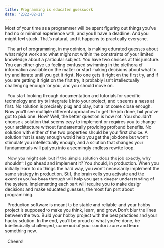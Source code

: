 ```yaml
---
title: Programming is educated guesswork
date: '2022-02-21'
---
```


Most of your time as a programmer will be spent figuring out things you’ve had no or minimal experience with, and you’ll have a deadline. And you might feel stuck. That’s natural, and it happens to practically everyone.
\
&nbsp;
\
&nbsp;
The art of programming, in my opinion, is making educated guesses about what might work and what might not within the constraints of your limited knowledge about a particular subject. You have two choices at this juncture. You can either give up feeling confused swimming in the plethora of information available on the matter or start making decisions about what to try and iterate until you get it right. No one gets it right on the first try, and if you are getting it right on the first try, it probably isn’t intellectually challenging enough for you, and you should move on.
\
&nbsp;
\
&nbsp;
You start looking through documentation and tutorials for specific technology and try to integrate it into your project, and it seems a mess at first. No solution is precisely plug and play, but a lot come close enough. Now you’ll see multiple different approaches to get the job done, but you’ve got to pick one. How? Well, the better question is how not. You shouldn’t choose a solution that seems easy to implement or requires you to change your architecture without fundamentally providing profound benefits. No solution with either of the two properties should be your first choice. A solution that is easy enough would help you get the job done but won’t stimulate you intellectually enough, and a solution that changes your fundamentals will put you into a seemingly endless rewrite loop.
\
&nbsp;
\
&nbsp;
Now you might ask, but if the simple solution does the job exactly, why shouldn’t I go ahead and implement it? You should, in production. When you initially learn to do things the hard way, you won’t necessarily implement the same strategy in production. Still, the brain cells you activate and the exercise you’ve been through will help you get a deeper understanding of the system. Implementing each part will require you to make design decisions and make educated guesses, the most fun part about programming.
\
&nbsp;
\
&nbsp;
Production software is meant to be stable and reliable, and your hobby project is supposed to make you think, learn, and grow. Don’t blur the lines between the two. Build your hobby project with the best practices and your hacky solution. In the end, you’ll be proud of what you’ve done, be intellectually challenged, come out of your comfort zone and learn something new.
\
&nbsp;
\
&nbsp;
Cheers!
